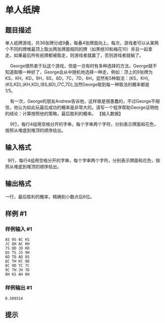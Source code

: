 # 单人纸牌

## 题目描述

单人纸牌游戏，共36张牌分成9叠，每叠4张牌面向上。每次，游戏者可以从某两个不同的牌堆最顶上取出两张牌面相同的牌（如黑桃10和梅花10）并且一起拿走。如果最后所有纸牌都被取走，则游戏者就赢了，否则游戏者就输了。 

    George很热衷于玩这个游戏，但是一旦有时有多种选择的方法，George就不知道取哪一种好了，George会从中随机地选择一种走，例如：顶上的9张牌为KS，KH，KD，9H，8S，8D，7C，7D，6H，显然有5种取法：(KS，KH),(KS,KD),(KH,KD),(8S,8D),(7C,7D),当然George取到每一种取法的概率都是1/5。 

    有一次，George的朋友Andrew告诉他，这样做是很愚蠢的，不过George不相信，他认为如此玩最后成功的概率是非常大的。请写一个程序帮助George证明他的结论：计算按照他的策略，最后胜利的概率。 【输入数据】 

    9行，每行4组用空格分开的字串，每个字串两个字符，分别表示牌面和花色，按照从堆底到堆顶的顺序给出。


## 输入格式

  9行，每行4组用空格分开的字串，每个字串两个字符，分别表示牌面和花色，按照从堆底到堆顶的顺序给出。


## 输出格式

一行，最后胜利的概率，精确到小数点后6位。


## 样例 #1

### 样例输入 #1
```
AS 9S 6C KS 
JC QH AC KH 
7S QD JD KD 
QS TS JS 9H 
6D TD AD 8S 
QC TH KC 8D 
8C 9D TC 7C 
9C 7H JH 7D 
8H 6S AH 6H
```

### 样例输出 #1

```
0.589314
```

## 提示


